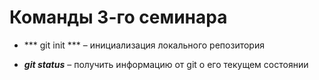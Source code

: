 # Команды 3-го семинара

* *** git init *** – инициализация локального репозитория


* ***git status*** – получить информацию от git о его текущем состоянии
